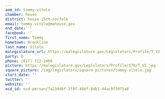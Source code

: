 ```yaml
---
aom_id: tommy-vitolo
chamber: house
district: house-15th-norfolk
email: tommy.vitolo@mahouse.gov
end_date: ''
facebook: ''
first_name: Tommy
hometown: Brookline
last_name: Vitolo
malegislature_url: https://malegislature.gov/Legislators/Profile/T_V1
party: D
phone: (617) 722-2460
picture: https://malegislature.gov/Legislators/Profile/170/T_V1.jpg
square_picture: /img/legislators/square-pictures/tommy-vitolo.jpg
start_date: ''
twitter: ''
website: ''
ocd_id: ocd-person/7a234dbf-2f9f-466f-8db1-44ac0f3975a8
---
```

